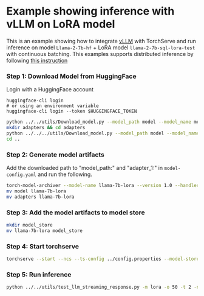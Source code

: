 # Example showing inference with vLLM on LoRA model

This is an example showing how to integrate [vLLM](https://github.com/vllm-project/vllm) with TorchServe and run inference on model `Llama-2-7b-hf` + LoRA model `llama-2-7b-sql-lora-test` with continuous batching.
This examples supports distributed inference by following [this instruction](../Readme.md#distributed-inference)

### Step 1: Download Model from HuggingFace

Login with a HuggingFace account
```
huggingface-cli login
# or using an environment variable
huggingface-cli login --token $HUGGINGFACE_TOKEN
```

```bash
python ../../utils/Download_model.py --model_path model --model_name meta-llama/Llama-2-7b-chat-hf --use_auth_token True
mkdir adapters && cd adapters
python ../../../utils/Download_model.py --model_path model --model_name yard1/llama-2-7b-sql-lora-test --use_auth_token True
cd ..
```

### Step 2: Generate model artifacts

Add the downloaded path to "model_path:" and "adapter_1:" in `model-config.yaml` and run the following.

```bash
torch-model-archiver --model-name llama-7b-lora --version 1.0 --handler vllm_handler --config-file model-config.yaml --archive-format no-archive
mv model llama-7b-lora
mv adapters llama-7b-lora
```

### Step 3: Add the model artifacts to model store

```bash
mkdir model_store
mv llama-7b-lora model_store
```

### Step 4: Start torchserve

```bash
torchserve --start --ncs --ts-config ../config.properties --model-store model_store --models llama-7b-lora --disable-token-auth --enable-model-api
```

### Step 5: Run inference

```bash
python ../../utils/test_llm_streaming_response.py -m lora -o 50 -t 2 -n 4 --prompt-text "@prompt.json" --prompt-json
```
